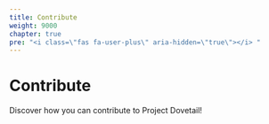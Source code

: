 ```yaml
---
title: Contribute
weight: 9000
chapter: true
pre: "<i class=\"fas fa-user-plus\" aria-hidden=\"true\"></i> "
---
```


# Contribute

Discover how you can contribute to Project Dovetail!